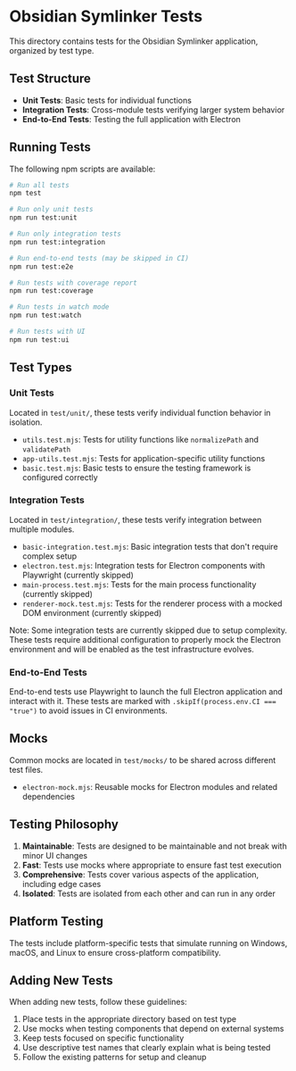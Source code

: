 # Obsidian Symlinker Tests

This directory contains tests for the Obsidian Symlinker application, organized by test type.

## Test Structure

- **Unit Tests**: Basic tests for individual functions
- **Integration Tests**: Cross-module tests verifying larger system behavior
- **End-to-End Tests**: Testing the full application with Electron

## Running Tests

The following npm scripts are available:

```bash
# Run all tests
npm test

# Run only unit tests
npm run test:unit

# Run only integration tests
npm run test:integration

# Run end-to-end tests (may be skipped in CI)
npm run test:e2e

# Run tests with coverage report
npm run test:coverage

# Run tests in watch mode
npm run test:watch

# Run tests with UI
npm run test:ui
```

## Test Types

### Unit Tests

Located in `test/unit/`, these tests verify individual function behavior in isolation.

- `utils.test.mjs`: Tests for utility functions like `normalizePath` and `validatePath`
- `app-utils.test.mjs`: Tests for application-specific utility functions
- `basic.test.mjs`: Basic tests to ensure the testing framework is configured correctly

### Integration Tests

Located in `test/integration/`, these tests verify integration between multiple modules.

- `basic-integration.test.mjs`: Basic integration tests that don't require complex setup
- `electron.test.mjs`: Integration tests for Electron components with Playwright (currently skipped)
- `main-process.test.mjs`: Tests for the main process functionality (currently skipped) 
- `renderer-mock.test.mjs`: Tests for the renderer process with a mocked DOM environment (currently skipped)

Note: Some integration tests are currently skipped due to setup complexity. These tests require additional configuration to properly mock the Electron environment and will be enabled as the test infrastructure evolves.

### End-to-End Tests

End-to-end tests use Playwright to launch the full Electron application and interact with it.
These tests are marked with `.skipIf(process.env.CI === "true")` to avoid issues in CI environments.

## Mocks

Common mocks are located in `test/mocks/` to be shared across different test files.

- `electron-mock.mjs`: Reusable mocks for Electron modules and related dependencies

## Testing Philosophy

1. **Maintainable**: Tests are designed to be maintainable and not break with minor UI changes
2. **Fast**: Tests use mocks where appropriate to ensure fast test execution
3. **Comprehensive**: Tests cover various aspects of the application, including edge cases
4. **Isolated**: Tests are isolated from each other and can run in any order

## Platform Testing

The tests include platform-specific tests that simulate running on Windows, macOS, and Linux
to ensure cross-platform compatibility.

## Adding New Tests

When adding new tests, follow these guidelines:

1. Place tests in the appropriate directory based on test type
2. Use mocks when testing components that depend on external systems
3. Keep tests focused on specific functionality
4. Use descriptive test names that clearly explain what is being tested
5. Follow the existing patterns for setup and cleanup